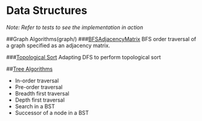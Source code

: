 Data Structures
===============

_Note: Refer to tests to see the implementation in action_

##Graph Algorithms(graph/)
###[BFSAdjacencyMatrix](graph/BFSAdjacencyMatrix.java)
BFS order traversal of a graph specified as an adjacency matrix.

###[Topological Sort](graph/TopologicalSort.java)
Adapting DFS to perform topological sort

##[Tree Algorithms](tree/)
* In-order traversal
* Pre-order traversal
* Breadth first traversal
* Depth first traversal
* Search in a BST
* Successor of a node in a BST


